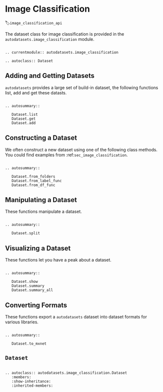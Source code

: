 # Image Classification
:label:`image_classification_api`

The dataset class for image classification is provided in the `autodatasets.image_classification` module.

```eval_rst

.. currentmodule:: autodatasets.image_classification

.. autoclass:: Dataset

```

## Adding and Getting Datasets

`autodatasets` provides a large set of build-in dataset, the following functions list, add and get these datasts.

```eval_rst

.. autosummary::

   Dataset.list
   Dataset.get
   Dataset.add

```

## Constructing a Dataset

We often construct a new dataset using one of the following class methods.
You could find examples from :ref:`sec_image_classification`.

```eval_rst

.. autosummary::

   Dataset.from_folders
   Dataset.from_label_func
   Dataset.from_df_func

```


## Manipulating a Dataset

These functions manipulate a dataset.

```eval_rst

.. autosummary::

   Dataset.split

```


## Visualizing a Dataset

These functions let you have a peak about a dataset.

```eval_rst

.. autosummary::

   Dataset.show
   Dataset.summary
   Dataset.summary_all

```

## Converting Formats

These functions export a `autodatasets` dataset into dataset formats for various libraries.

```eval_rst

.. autosummary::

   Dataset.to_mxnet

```


## `Dataset`

```eval_rst

.. autoclass:: autodatasets.image_classification.Dataset
   :members:
   :show-inheritance:
   :inherited-members:

```
